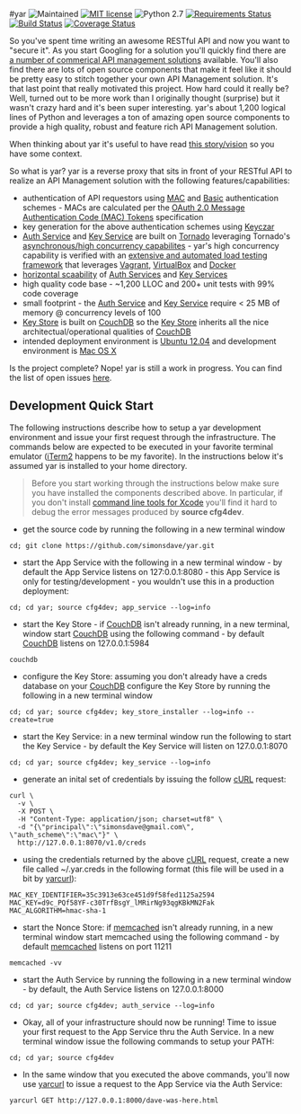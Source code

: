 #yar
![Maintained](https://img.shields.io/maintenance/yes/2017.svg)
[![MIT license](http://img.shields.io/badge/license-MIT-brightgreen.svg)](http://opensource.org/licenses/MIT)
![Python 2.7](https://img.shields.io/badge/python-2.7-FFC100.svg?style=flat) [![Requirements Status](https://requires.io/github/simonsdave/yar/requirements.svg?branch=master)](https://requires.io/github/simonsdave/yar/requirements/?branch=master)
[![Build Status](https://travis-ci.org/simonsdave/yar.svg?branch=master)](https://travis-ci.org/simonsdave/yar)
[![Coverage Status](http://coveralls.io/repos/simonsdave/yar/badge.svg?branch=master&service=github)](http://coveralls.io/github/simonsdave/yar?branch=master)

So you've spent time writing an awesome RESTful API and now you want to "secure it".
As you start Googling for a solution you'll quickly find there are
[a number of commerical API management solutions](docs/faq.md#what-other-api-management-solutions-exist)
available.
You'll also find there are lots of open source components that make it feel like
it should be pretty easy to stitch together your own API Management solution.
It's that last point that really motivated this project.
How hard could it really be?
Well, turned out to be more work than I originally thought (surprise)
but it wasn't crazy hard and it's been super interesting.
yar's about 1,200 logical lines of Python and leverages a ton of amazing open source
components to provide a high quality, robust and feature rich
API Management solution.

When thinking about yar it's useful to have read [this story/vision](docs/story.md)
so you have some context.

So what is yar?
yar is a reverse proxy that sits in front of your RESTful API
to realize an API Management solution with the following
features/capabilities:

  * authentication of API requestors using
[MAC](http://en.wikipedia.org/wiki/Message_authentication_code)
and [Basic](http://en.wikipedia.org/wiki/Basic_authentication) authentication schemes - MACs
are calculated per the [OAuth 2.0 Message Authentication Code (MAC) Tokens](http://tools.ietf.org/html/draft-ietf-oauth-v2-http-mac-02) specification
  * key generation for the above authentication schemes using [Keyczar](http://www.keyczar.org/)
  * [Auth Service](yar/auth_service) and [Key Service](yar/key_service) are built on [Tornado](http://www.tornadoweb.org/en/stable/) leveraging Tornado's [asynchronous/high concurrency capabilites](http://www.tornadoweb.org/en/stable/networking.html) - yar's high concurrency capability is verified with an [extensive and automated load testing framework](tests/load) that leverages [Vagrant](http://www.vagrantup.com/), [VirtualBox](https://www.virtualbox.org/wiki/Downloads) and [Docker](https://www.docker.io/)
  * [horizontal scaability](http://en.wikipedia.org/wiki/Scalability#Horizontal_and_vertical_scaling)
of [Auth Services](yar/auth_service) and [Key Services](yar/key_service)
  * high quality code base - ~1,200 LLOC and 200+ unit tests with 99% code coverage
  * small footprint - the [Auth Service](yar/auth_service) and [Key Service](yar/key_service)
require < 25 MB of memory @ concurrency levels of 100
  * [Key Store](yar/key_store) is built on [CouchDB](http://couchdb.apache.org/) so the [Key Store](yar/key_store) inherits all the nice architectual/operational qualities of [CouchDB](http://couchdb.apache.org/)
  * intended deployment environment is [Ubuntu 12.04](http://releases.ubuntu.com/12.04.4/) and
development environment is [Mac OS X](http://www.apple.com/ca/osx/)

Is the project complete? Nope! yar is still a work in progress.
You can find the list of open issues [here](https://github.com/simonsdave/yar/issues?state=open).

Development Quick Start
-----------------------
The following instructions describe how to setup a yar development environment and
issue your first request through the infrastructure.
The commands below are expected to be executed in your
favorite terminal emulator ([iTerm2](http://www.iterm2.com/) happens to be my favorite).
In the instructions below it's assumed yar is installed to your home directory.

> Before you start working through the instructions below make sure you
> have installed the components described above. In particular, if you don't install
> [command line tools for Xcode](https://developer.apple.com/downloads/index.action)
> you'll find it hard to debug the error messages produced by **source cfg4dev**.

* get the source code by running the following in a new terminal window

~~~~~
cd; git clone https://github.com/simonsdave/yar.git
~~~~~

* start the App Service with the following in a new terminal window - by default the App
Service listens on 127:0.0.1:8080 - this App Service is only for
testing/development - you wouldn't use this in a production deployment:

~~~~~
cd; cd yar; source cfg4dev; app_service --log=info
~~~~~

* start the Key Store - if [CouchDB](http://couchdb.apache.org/)
isn't already running, in a new terminal, window start
[CouchDB](http://couchdb.apache.org/)
using the following command - by default [CouchDB](http://couchdb.apache.org/)
listens on 127.0.0.1:5984

~~~~~
couchdb
~~~~~

* configure the Key Store: assuming you don't already have a creds database on your
[CouchDB](http://couchdb.apache.org/) configure the Key Store
by running the following in a new terminal window

~~~~~
cd; cd yar; source cfg4dev; key_store_installer --log=info --create=true
~~~~~

* start the Key Service: in a new terminal window run the following to start the Key Service - by
default the Key Service will listen on 127.0.0.1:8070

~~~~~
cd; cd yar; source cfg4dev; key_service --log=info
~~~~~

* generate an inital set of credentials by issuing the
follow [cURL](http://en.wikipedia.org/wiki/CURL) request:

~~~~~
curl \
  -v \
  -X POST \
  -H "Content-Type: application/json; charset=utf8" \
  -d "{\"principal\":\"simonsdave@gmail.com\", \"auth_scheme\":\"mac\"}" \
  http://127.0.0.1:8070/v1.0/creds
~~~~~

* using the credentials returned by the above [cURL](http://en.wikipedia.org/wiki/CURL)
request, create a new file called ~/.yar.creds
in the following format (this file will be used in a bit by
[yarcurl](bin/yarcurl)):

~~~~~
MAC_KEY_IDENTIFIER=35c3913e63ce451d9f58fed1125a2594
MAC_KEY=d9c_PQf58YF-c30TrfBsgY_lMRirNg93qgKBkMN2Fak
MAC_ALGORITHM=hmac-sha-1
~~~~~

* start the Nonce Store: if [memcached](http://memcached.org/)
isn't already running, in a new terminal window start memcached using
the following command - by default [memcached](http://memcached.org/)
listens on port 11211

~~~~~
memcached -vv
~~~~~

* start the Auth Service by running the following in a new terminal window - by
default, the Auth Service listens on 127.0.0.1:8000

~~~~~
cd; cd yar; source cfg4dev; auth_service --log=info
~~~~~

* Okay, all of your infrastructure should now be running!
Time to issue your first request to the App Service thru the Auth Service.
In a new terminal window issue the following commands to setup your PATH:

~~~~~
cd; cd yar; source cfg4dev
~~~~~

* In the same window that you executed the above commands, you'll now use
[yarcurl](bin/yarcurl)
to issue a request to the App Service via the Auth Service:

~~~~~
yarcurl GET http://127.0.0.1:8000/dave-was-here.html
~~~~~
